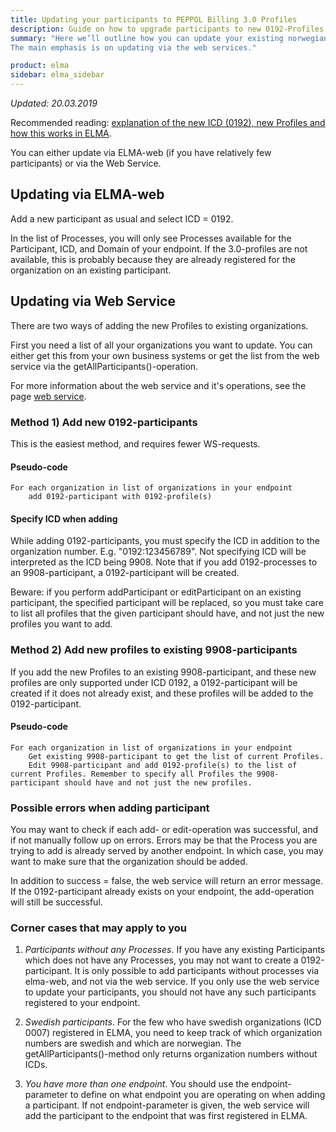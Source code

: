 ```yaml
---
title: Updating your participants to PEPPOL Billing 3.0 Profiles
description: Guide on how to upgrade participants to new 0192-Profiles
summary: "Here we’ll outline how you can update your existing norwegian 9908-participants to support PEPPOL BIS 3.0, and what considerations to make.
The main emphasis is on updating via the web services."

product: elma
sidebar: elma_sidebar
---
```


*Updated: 20.03.2019*

Recommended reading: [explanation of the new ICD (0192), new Profiles and how this works in ELMA]({{site.baseurl}}/docs/elma/elma_0192andnewprofiles).

You can either update via ELMA-web (if you have relatively few participants) or via the Web Service.

## Updating via ELMA-web
Add a new participant as usual and select ICD = 0192.

In the list of Processes, you will only see Processes available for the Participant, ICD, and Domain of your endpoint. If the 3.0-profiles are not available, this is probably because they are already registered for the organization on an existing participant.

## Updating via Web Service
There are two ways of adding the new Profiles to existing organizations.

First you need a list of all your organizations you want to update.
You can either get this from your own business systems or get the list from the web service via the getAllParticipants()-operation.

For more information about the web service and it's operations, see the page [web service](webservice.html).

### Method 1) Add new 0192-participants
This is the easiest method, and requires fewer WS-requests.

#### Pseudo-code
```
For each organization in list of organizations in your endpoint
    add 0192-participant with 0192-profile(s)
```

#### Specify ICD when adding
While adding 0192-participants, you must specify the ICD in addition to the organization number. E.g. "0192:123456789".
Not specifying ICD will be interpreted as the ICD being 9908.
Note that if you add 0192-processes to an 9908-participant, a 0192-participant will be created.

Beware: if you perform addParticipant or editParticipant on an existing participant, the specified participant will be replaced, so you must take care to list all profiles that the given participant should have, and not just the new profiles you want to add.

### Method 2) Add new profiles to existing 9908-participants
If you add the new Profiles to an existing 9908-participant, and these new profiles are only supported under ICD 0192, a 0192-participant will be created if it does not already exist, and these profiles will be added to the 0192-participant.

#### Pseudo-code
```
For each organization in list of organizations in your endpoint
    Get existing 9908-participant to get the list of current Profiles.
    Edit 9908-participant and add 0192-profile(s) to the list of current Profiles. Remember to specify all Profiles the 9908-participant should have and not just the new profiles.
```

### Possible errors when adding participant
You may want to check if each add- or edit-operation was successful, and if not manually follow up on errors.
Errors may be that the Process you are trying to add is already served by another endpoint. In which case, you may want to make sure that the organization should be added.

In addition to success = false, the web service will return an error message.
If the 0192-participant already exists on your endpoint, the add-operation will still be successful.

### Corner cases that may apply to you

1. *Participants without any Processes*. If you have any existing Participants which does not have any Processes, you may not want to create a 0192-participant. It is only possible to add participants without processes via elma-web, and not via the web service. If you only use the web service to update your participants, you should not have any such participants registered to your endpoint.

2. *Swedish participants*. For the few who have swedish organizations (ICD 0007) registered in ELMA, you need to keep track of which organization numbers are swedish and which are norwegian. The getAllParticipants()-method only returns organization numbers without ICDs.

3. *You have more than one endpoint*. You should use the endpoint-parameter to define on what endpoint you are operating on when adding a participant. If not endpoint-parameter is given, the web service will add the participant to the endpoint that was first registered in ELMA.

